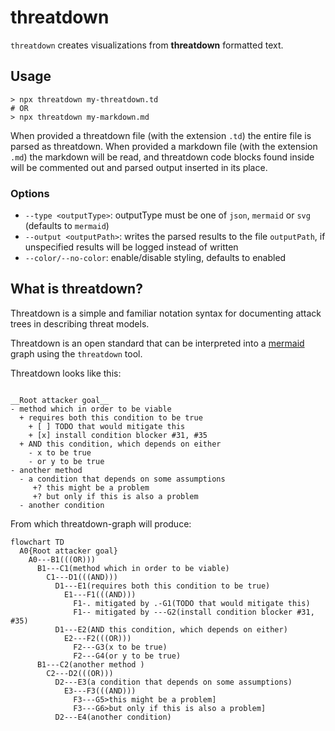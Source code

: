 # threatdown

`threatdown` creates visualizations from **threatdown** formatted text.

## Usage

```shell
> npx threatdown my-threatdown.td
# OR
> npx threatdown my-markdown.md
```

When provided a threatdown file (with the extension `.td`) the entire file is parsed as threatdown. When provided a markdown file (with the extension `.md`) the markdown will be read, and threatdown code blocks found inside will be commented out and parsed output inserted in its place.

### Options

- `--type <outputType>`: outputType must be one of `json`, `mermaid` or `svg` (defaults to `mermaid`)
- `--output <outputPath>`: writes the parsed results to the file `outputPath`, if unspecified results will be logged instead of written
- `--color/--no-color`: enable/disable styling, defaults to enabled

## What is threatdown? 

Threatdown is a simple and familiar notation syntax for documenting attack trees in describing threat models. 

Threatdown is an open standard that can be interpreted into a [mermaid](https://mermaid.js.org) graph using the `threatdown` tool.

Threatdown looks like this:

```threatdown

__Root attacker goal__
- method which in order to be viable
  + requires both this condition to be true
    + [ ] TODO that would mitigate this
    + [x] install condition blocker #31, #35
  + AND this condition, which depends on either
    - x to be true
    - or y to be true
- another method 
  - a condition that depends on some assumptions
     +? this might be a problem
     +? but only if this is also a problem
  - another condition

```

From which threatdown-graph will produce:

```mermaid
flowchart TD
  A0{Root attacker goal}
    A0---B1(((OR)))
      B1---C1(method which in order to be viable)
        C1---D1(((AND)))
          D1---E1(requires both this condition to be true)
            E1---F1(((AND)))
              F1-. mitigated by .-G1(TODO that would mitigate this)
              F1-- mitigated by ---G2(install condition blocker #31, #35)
          D1---E2(AND this condition, which depends on either)
            E2---F2(((OR)))
              F2---G3(x to be true)
              F2---G4(or y to be true)
      B1---C2(another method )
        C2---D2(((OR)))
          D2---E3(a condition that depends on some assumptions)
            E3---F3(((AND)))
              F3---G5>this might be a problem]
              F3---G6>but only if this is also a problem]
          D2---E4(another condition)
```
